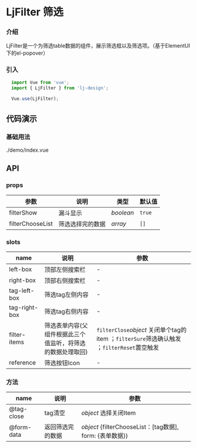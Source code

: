 # LjFilter 筛选

### 介绍
LjFilter是一个为筛选table数据的组件，展示筛选框以及筛选项。（基于ElementUI下的el-popover）
### 引入

```js
  import Vue from 'vue';
  import { LjFilter } from 'lj-design';
  
  Vue.use(LjFilter);
```

## 代码演示

### 基础用法

<demo-code>./demo/index.vue</demo-code>

## API

### props

| 参数 | 说明 | 类型 |  默认值 |
|------|------|-----|---------|
| filterShow | 漏斗显示 | _boolean_ | `true` |
| filterChooseList | 筛选选择完的数据 | _array_ | `[]` |

### slots

| name | 说明 | 参数 |
|------|------|-----|
| left-box | 顶部左侧搜索栏 | - |
| right-box | 顶部右侧搜索栏 | - |
| tag-left-box | 筛选tag左侧内容 | - |
| tag-right-box | 筛选tag右侧内容 | - |
| filter-items | 筛选表单内容(父组件根据此三个值监听，将筛选的数据处理取回)| `filterClose`_object_ 关闭单个tag的item ；`filterSure`筛选确认触发 ；`filterReset`置空触发 | `filterClose`_string_  |
| reference | 筛选按钮Icon | - |

### 方法

| name | 说明 | 参数 | 
|------|------|-----|
| @tag-close | tag清空 | _object_ 选择关闭Item |
| @form-data | 返回筛选完的数据 | _object_ {filterChooseList：[tag数据], form: {表单数据}} |